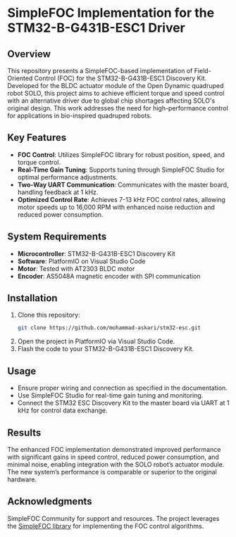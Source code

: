 # SimpleFOC Implementation for the STM32-B-G431B-ESC1 Driver

## Overview
This repository presents a SimpleFOC-based implementation of Field-Oriented Control (FOC) for the STM32-B-G431B-ESC1 Discovery Kit. Developed for the BLDC actuator module of the Open Dynamic quadruped robot SOLO, this project aims to achieve efficient torque and speed control with an alternative driver due to global chip shortages affecting SOLO's original design. This work addresses the need for high-performance control for applications in bio-inspired quadruped robots.

## Key Features
- **FOC Control**: Utilizes SimpleFOC library for robust position, speed, and torque control.
- **Real-Time Gain Tuning**: Supports tuning through SimpleFOC Studio for optimal performance adjustments.
- **Two-Way UART Communication**: Communicates with the master board, handling feedback at 1 kHz.
- **Optimized Control Rate**: Achieves 7-13 kHz FOC control rates, allowing motor speeds up to 16,000 RPM with enhanced noise reduction and reduced power consumption.

## System Requirements
- **Microcontroller**: STM32-B-G431B-ESC1 Discovery Kit
- **Software**: PlatformIO on Visual Studio Code
- **Motor**: Tested with AT2303 BLDC motor
- **Encoder**: AS5048A magnetic encoder with SPI communication

## Installation
1. Clone this repository:
   ```bash
   git clone https://github.com/mohammad-askari/stm32-esc.git
2.	Open the project in PlatformIO via Visual Studio Code.
3.	Flash the code to your STM32-B-G431B-ESC1 Discovery Kit.

## Usage
- Ensure proper wiring and connection as specified in the documentation.
- Use SimpleFOC Studio for real-time gain tuning and monitoring.
- Connect the STM32 ESC Discovery Kit to the master board via UART at 1 kHz for control data exchange.

## Results
The enhanced FOC implementation demonstrated improved performance with significant gains in speed control, reduced power consumption, and minimal noise, enabling integration with the SOLO robot’s actuator module. The new system’s performance is comparable or superior to the original hardware.

## Acknowledgments
SimpleFOC Community for support and resources.
The project leverages the [SimpleFOC library](https://simplefoc.com) for implementing the FOC control algorithms.
